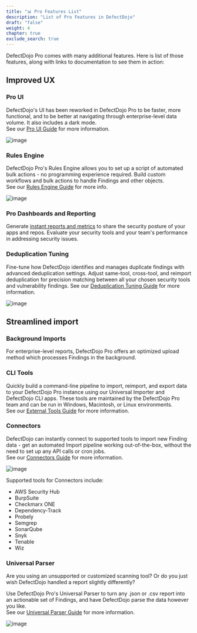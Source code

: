 ```yaml
---
title: "📊 Pro Features List"
description: "List of Pro Features in DefectDojo"
draft: "false"
weight: 4
chapter: true
exclude_search: true
---
```


DefectDojo Pro comes with many additional features.  Here is list of those features, along with links to documentation to see them in action:

## Improved UX

### Pro UI
DefectDojo's UI has been reworked in DefectDojo Pro to be faster, more functional, and to be better at navigating through enterprise-level data volume.  It also includes a dark mode.  
See our [Pro UI Guide](../ui_pro_vs_os) for more information.

![image](images/enabling_deduplication_within_an_engagement_2.png)

### Rules Engine
DefectDojo Pro's Rules Engine allows you to set up a script of automated bulk actions - no programming experience required.
Build custom workflows and bulk actions to handle Findings and other objects.  
See our [Rules Engine Guide](/en/customize_dojo/rules_engine) for more info.

![image](images/rules_engine_4.png)

### Pro Dashboards and Reporting
Generate [instant reports and metrics](../ui_pro_vs_os/#new-dashboards) to share the security posture of your apps and repos.  Evaluate your security tools and your team's performance in addressing security issues.

### Deduplication Tuning
Fine-tune how DefectDojo identifies and manages duplicate findings with advanced deduplication settings. Adjust same-tool, cross-tool, and reimport deduplication for precision matching between all your chosen security tools and vulnerability findings.
See our [Deduplication Tuning Guide](/en/working_with_findings/finding_deduplication/tune_deduplication/) for more information.

![image](images/deduplication_tuning.png)

## Streamlined import

### Background Imports
For enterprise-level reports, DefectDojo Pro offers an optimized upload method which processes Findings in the background.

### CLI Tools
Quickly build a command-line pipeline to import, reimport, and export data to your DefectDojo Pro instance using our Universal Importer and DefectDojo CLI apps.  These tools are maintained by the DefectDojo Pro team and can be run in Windows, Macintosh, or Linux environments.  
See our [External Tools Guide](/en/connecting_your_tools/external_tools/) for more information.

### Connectors
DefectDojo can instantly connect to supported tools to import new Finding data - get an automated Import pipeline working out-of-the-box, without the need to set up any API calls or cron jobs.  
See our [Connectors Guide](/en/connecting_your_tools/connectors/about_connectors/) for more information.

![image](images/add_edit_connectors_2.png)

Supported tools for Connectors include:

* AWS Security Hub
* BurpSuite
* Checkmarx ONE
* Dependency-Track
* Probely
* Semgrep
* SonarQube
* Snyk
* Tenable
* Wiz

### Universal Parser
Are you using an unsupported or customized scanning tool?  Or do you just wish DefectDojo handled a report slightly differently?

Use DefectDojo Pro's Universal Parser to turn any .json or .csv report into an actionable set of Findings, and have DefectDojo parse the data however you like.  
See our [Universal Parser Guide](/en/connecting_your_tools/parsers/universal_parser/) for more information.

![image](images/universal_parser_3.png)
